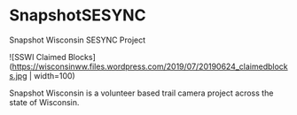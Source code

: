 # SnapshotSESYNC
Snapshot Wisconsin SESYNC Project

![SSWI Claimed Blocks](https://wisconsinww.files.wordpress.com/2019/07/20190624_claimedblocks.jpg | width=100)

Snapshot Wisconsin is a volunteer based trail camera project across the state of Wisconsin. 

